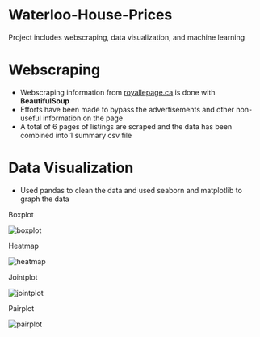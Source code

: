 # Waterloo-House-Prices
Project includes webscraping, data visualization, and machine learning 

# Webscraping
- Webscraping information from [royallepage.ca](https://www.royallepage.ca/en/on/waterloo/properties/) is done with **BeautifulSoup** 
- Efforts have been made to bypass the advertisements and other non-useful information on the page  
- A total of 6 pages of listings are scraped and the data has been combined into 1 summary csv file 

# Data Visualization
- Used pandas to clean the data and used seaborn and matplotlib to graph the data 

Boxplot  

![boxplot](https://user-images.githubusercontent.com/52080458/64448059-c6cf4180-d0aa-11e9-8f13-9d0800c467b6.png)

Heatmap 

![heatmap](https://user-images.githubusercontent.com/52080458/64448060-c6cf4180-d0aa-11e9-862e-f728270ecaa4.png)

Jointplot 

![jointplot](https://user-images.githubusercontent.com/52080458/64448061-c767d800-d0aa-11e9-9cd9-24d8302b5c40.png)

Pairplot   

![pairplot](https://user-images.githubusercontent.com/52080458/64448062-c767d800-d0aa-11e9-8ec5-834b23edce53.png)

